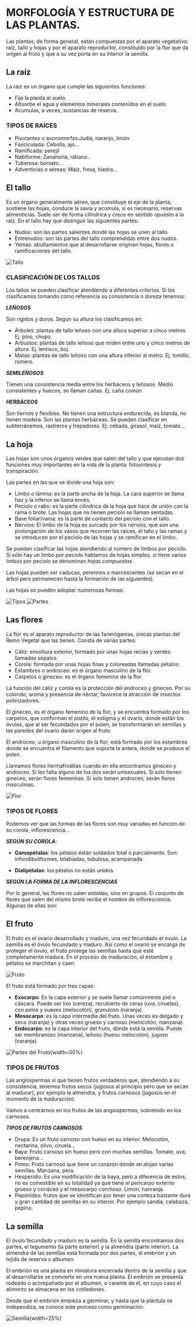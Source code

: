 # MORFOLOGÍA Y ESTRUCTURA DE LAS PLANTAS.

Las plantas, de forma general, están compuestas por el aparato vegetativo: raíz, tallo y hojas y por el aparato reproductor, constituido por la flor que da origen al fruto y que a su vez porta en su interior la semilla. 

## La raíz

La raíz es un órgano que cumple las siguientes funciones:

* Fija la planta al suelo.
* Absorbe el agua y elementos minerales contenidos en el suelo
* Acumulas, a veces, sustancias de reserva.

### TIPOS DE RAÍCES

* Pivotantes o axonomorfas:Judía, naranjo, limón
* Fasciculada: Cebolla, ajo...
* Ramificada: perejil
* Nabiforme: Zanahoria, rábano..
* Tuberosa: boniato...
* Adventicias o aéreas: Maíz, fresa, hiedra...

## El tallo

Es un órgano generalmente aéreo, que constituye el eje de la planta, sostiene las hojas, conduce la savia y acumula, si es necesario, reservas alimenticias. Suele ser de forma cilíndrica y crece en sentido opuesto a la raíz. En el tallo hay que distinguir las siguientes partes:

* Nudos: son las partes salientes donde las hojas se unen al tallo.
* Entrenudos: son las partes del tallo comprendidas entre dos nudos.
* Yemas: abultamientos que al desarrollarse originan hojas, flores o ramificaciones del tallo.


![Tallo](imagen/tallo.png)


### CLASIFICACIÓN DE LOS TALLOS

Los tallos se pueden clasificar atendiendo a diferentes criterios. Si los clasificamos tomando como referencia su consistencia o dureza tenemos:

***LEÑOSOS***

Son rígidos y duros. Según su altura los clasificamos en: 
* Árboles: plantas de tallo leñoso con una altura superior a cinco metros. Ej. pino, chopo.
* Arbustos: plantas de tallo leñoso que miden entre uno y cinco metros de altura. Ej. lentisco, boj.
* Matas: plantas de tallo leñoso con una altura inferior al metro. Ej. tomillo, romero. 

    
***SEMILEÑOSOS***

Tienen una consistencia media entre los herbáceos y leñosos. Medio consistentes y huecos, se llaman cañas. Ej. caña común 

***HERBÁCEOS***

Son tiernos y flexibles. No tienen una estructura endurecida, es blanda, no tienen madera. Son las plantas herbáceas. Se pueden clasificar en subterránemos, rastreros y trepadores. Ej: cebada, girasol, maiz, tomate…



## La hoja

Las hojas son unos órganos verdes que salen del tallo y que ejecutan dos funciones muy importantes en la vida de la planta: fotosíntesis y transpiración.

Las partes en las que se divide una hoja son: 
* Limbo o lámina: es la parte ancha de la hoja. La cara superior se llama haz y la inferior se llama envés. 
* Peciolo o rabo: es la parte cilíndrica de la hoja que hace de unión con la rama o brote. Las hojas que no tienen peciolo se llaman sentadas. 
* Base foliar/vaina: es la parte de contacto del peciolo con el tallo.
* Nervios: El limbo de la hoja es surcado por los nervios, que son una prolongación de los vasos que recorren las raíces, el tallo y las ramas y se introducen por el peciolo de las hojas y se ramifican en el limbo.

Se pueden clasificar las hojas atendiendo al número de limbos por peciolo. Si sólo hay un limbo por peciolo hablamos de hojas simples, si tiene varios limbos por peciolo se denominan *hojas compuestas*. 

Las hojas pueden ser caducas, perennes o marcescentes (se secan en el árbol pero permanecen hasta la formación de las siguientes).

Las hojas se pueden adoptar numerosas formas:


![Tipos](imagen/hoja1.png) 
![Partes](imagen/hoja2.png) 


## Las flores

La flor es el aparato reproductor de las fanerógamas, únicas plantas del Reino Vegetal que las tienen. Consta de varias partes:

* Cáliz: envoltura exterior, formado por unas hojas recias y verdes llamadas sépalos. 
* Corola: formada por unas hojas finas y coloreadas llamadas pétalos.
* Estambres o androceo: es el órgano masculino de la flor.
* Carpelos o gineceo: es el órgano femenino de la flor. 

La función del cáliz y corola es la protección del androceo y gineceo. Por su colorido, aroma y presencia de néctar, favorece la atracción de insectos polinizadores. 

El gineceo, es el órgano femenino de la flor, y se encuentra formado por los carpelos, que conforman el pistilo, el estigma y el ovario, donde están los óvulos, que al ser fecundados por el polen, se transformarán en semillas y las paredes del ovario darán origen al fruto.

El androceo, u órgano masculino de la flor, está formado por los estambres donde se encuentra el filamento que soporta la antera, donde se produce el polen.

Llamamos flores hermafroditas cuando en ella encontramos gineceo y androceo. Si les falta alguno de los dos serán unisexuales. Si solo tienen gineceo, serán flores femeninas. Si solo tienen androceo, serán flores masculinas. 

![Flor](imagen/flor.png)

### TIPOS DE FLORES

Podemos ver que las formas de las flores son muy variadas en función de su corola, inflorescencia...

***SEGÚN SU COROLA***:

* **Gamopétalas**: los pétalos están soldados total o parcialmente. Son: infundibuliformes, bilabiadas, tubulosa, acampanada

* **Dialipétalas**: los pétalos no están unidos. 


***SEGÚN LA FORMA DE LA INFLORESCENCIAS***

Por lo general, las flores no salen aisladas, sino en grupos. El conjunto de flores que salen del mismo brote recibe el nombre de inflorescencia. Algunas de ellas son:

	
## El fruto

El fruto es el ovario desarrollado y maduro, una vez fecundado el óvulo. La semilla es el óvulo fecundado y maduro. Así como el ovario se encarga de proteger el óvulo, el fruto protege las semillas hasta que esté completamente madura. En el proceso de maduración, el estambre y pétalos se marchitan y caen.

![Fruto](imagen/fruto.png)

El fruto está formado por tres capas:

* **Exocarpo**: Es la capa exterior y se suele llamar comúnmente piel o cáscara. Puede ser liso (cereza), recubierto de ceras (uva, ciruelas), con pelos y suaves (melocotón), granuloso (naranja).
* **Mesocarpo**: es la capa intermedia del fruto. Unas veces es delgado y seco (naranja) y otras veces grueso y carnoso (melocotón, manzana).
* **Endocarpo**: es la capa interior del fruto, dónde está la semilla. Puede ser membranoso (manzana), leñoso (hueso melocotón), jugoso (naranja).

![Partes del Fruto](imagen/fruto2.png){width=50%}

### TIPOS DE FRUTOS

Las angiospermas si que tienen frutos verdaderos que, atendiendo a su consistencia, tenemos frutos secos (jugosos al principio pero que se secan al madurar), por ejemplo la almendra, y frutos carnosos (jugosos en el momento de la maduración).

Vamos a centrarnos en los frutos de las angiospermas, sobretodo en los carnosos.

***TIPOS DE FRUTOS CARNOSOS***

+ Drupa: Es un fruto carnoso con hueso en su interior. Melocotón, nectarina, olivo, ciruela...
+ Baya: Fruto carnoso sin hueso pero con muchas semillas. Tomate, uva, berenjena...
+ Pomo: Fruto carnoso que tiene un corazón donde se alojan varias semillas. Manzana, pera.
+ Hesperidio: Es una modificación de la baya, pero a diferencia de estos, no es comestible en su totalidad ya que tiene el pericarpo externo grueso y coriáceo y el mesocarpo corchoso. Limón, nanranja.
+ Pepónides: frutos que se identifican por tener una corteza bastante dura y gran cantidad de semillas en su interior. Por ejemplo sandía, calabaza, pepino. 
  
## La semilla

El óvulo fecundado y maduro es la semilla. En la semilla encontramos dos partes, el tegumento (la parte exterior) y la almendra (parte interior). La almendra de las semillas está formada por dos partes, el embrión y un tejido de reserva o albumen.

El embrión es una planta en miniatura encerrada dentro de la semilla y que al desarrollarse se convierte en una nueva planta.
El embrión se presenta rodeado o acompañado por el albumen, o carente de él, en cuyo caso el alimento se almacena en los cotiledones.

Desde que el embrión empieza a germinar, y hasta que la plántula se independiza, se conoce este proceso como germinación.

![Semilla](imagen/semilla.png){width=25%}

